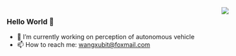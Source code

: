 <img align="right" src="https://github-readme-stats.vercel.app/api?username=wangx1996&show_icons=true&icon_color=CE1D2D&text_color=718096&bg_color=ffffff&hide_title=true" />


### Hello World 👋

- 🔭 I’m currently working on perception of autonomous vehicle
- 📫 How to reach me: wangxubit@foxmail.com
<!--
**wangx1996/wangx1996** is a ✨ _special_ ✨ repository because its `README.md` (this file) appears on your GitHub profile.

Here are some ideas to get you started:

- 🔭 I’m currently working on ...
- 🌱 I’m currently learning ...
- 👯 I’m looking to collaborate on ...
- 🤔 I’m looking for help with ...
- 💬 Ask me about ...
- 📫 How to reach me: ...
- 😄 Pronouns: ...
- ⚡ Fun fact: ...
-->
